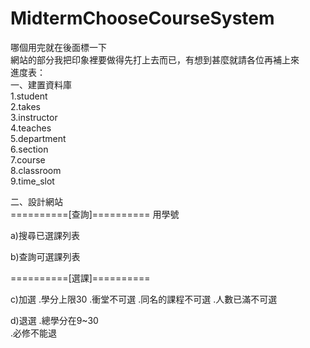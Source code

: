 # MidtermChooseCourseSystem
哪個用完就在後面標一下  
網站的部分我把印象裡要做得先打上去而已，有想到甚麼就請各位再補上來  
進度表：  
一、建置資料庫  
  1.student  
  2.takes  
  3.instructor  
  4.teaches  
  5.department  
  6.section  
  7.course  
  8.classroom  
  9.time_slot  
  
二、設計網站  
==========[查詢]==========
 用學號
 
 a)搜尋已選課列表  
 
 b)查詢可選課列表 
 
 ==========[選課]==========
 
 c)加選
    .學分上限30
    .衝堂不可選
    .同名的課程不可選
    .人數已滿不可選
  
 d)退選
    .總學分在9~30  
    .必修不能退
